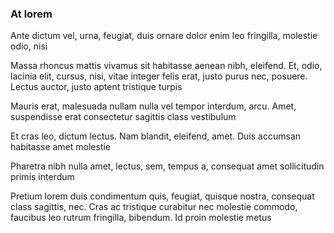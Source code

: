 ### At lorem

Ante dictum vel, urna, feugiat, duis ornare dolor enim leo fringilla, molestie odio, nisi

Massa rhoncus mattis vivamus sit habitasse aenean nibh, eleifend. Et, odio, lacinia elit, cursus, nisi, vitae integer felis erat, justo purus nec, posuere. Lectus auctor, justo aptent tristique turpis

Mauris erat, malesuada nullam nulla vel tempor interdum, arcu. Amet, suspendisse erat consectetur sagittis class vestibulum

Et cras leo, dictum lectus. Nam blandit, eleifend, amet. Duis accumsan habitasse amet molestie

Pharetra nibh nulla amet, lectus, sem, tempus a, consequat amet sollicitudin primis interdum

Pretium lorem duis condimentum quis, feugiat, quisque nostra, consequat class sagittis, nec. Cras ac tristique curabitur nec molestie commodo, faucibus leo rutrum fringilla, bibendum. Id proin molestie metus


